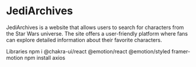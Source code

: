 # JediArchives
JediArchives is a website that allows users to search for characters from the Star Wars universe. The site offers a user-friendly platform where fans can explore detailed information about their favorite characters.


Libraries
npm i @chakra-ui/react @emotion/react @emotion/styled framer-motion
npm install axios
